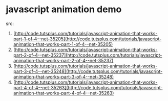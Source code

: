 # javascript animation demo

src:

1. [http://code.tutsplus.com/tutorials/javascript-animation-that-works-part-1-of-4--net-35205](http://code.tutsplus.com/tutorials/javascript-animation-that-works-part-1-of-4--net-35205)
2. [http://code.tutsplus.com/tutorials/javascript-animation-that-works-part-2-of-4--net-35237](http://code.tutsplus.com/tutorials/javascript-animation-that-works-part-2-of-4--net-35237)
3. [http://code.tutsplus.com/tutorials/javascript-animation-that-works-part-3-of-4--net-35248](http://code.tutsplus.com/tutorials/javascript-animation-that-works-part-3-of-4--net-35248)
4. [http://code.tutsplus.com/tutorials/javascript-animation-that-works-part-4-of-4--net-35263](http://code.tutsplus.com/tutorials/javascript-animation-that-works-part-4-of-4--net-35263)
